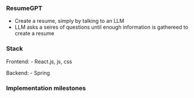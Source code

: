 ### ResumeGPT 
- Create a resume, simply by talking to an LLM
- LLM asks a seires of questions until enough information is gathereed to create a resume

### Stack
Frontend:
    - React.js, js, css

Backend:
    - Spring

### Implementation milestones 
